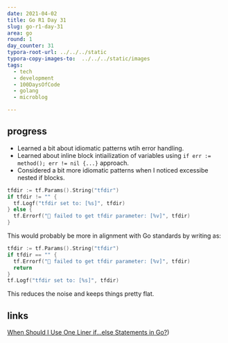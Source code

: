 ```yaml
---
date: 2021-04-02
title: Go R1 Day 31
slug: go-r1-day-31
area: go
round: 1
day_counter: 31
typora-root-url: ../../../static
typora-copy-images-to:  ../../../static/images
tags:
  - tech
  - development
  - 100DaysOfCode
  - golang
  - microblog

---
```


## progress

- Learned a bit about idiomatic patterns wtih error handling.
- Learned about inline block intiailization of variables using `if err := method(); err != nil {...}` approach.
- Considered a bit more idiomatic patterns when I noticed excessibe nested if blocks.

```go
tfdir := tf.Params().String("tfdir")
if tfdir != "" {
  tf.Logf("tfdir set to: [%s]", tfdir)
} else {
  tf.Errorf("🧪 failed to get tfdir parameter: [%v]", tfdir)
}
```

This would probably be more in alignment with Go standards by writing as:

```go
tfdir := tf.Params().String("tfdir")
if tfdir == "" {
  tf.Errorf("🧪 failed to get tfdir parameter: [%v]", tfdir)
  return
}
tf.Logf("tfdir set to: [%s]", tfdir)
```

This reduces the noise and keeps things pretty flat.

## links

[When Should I Use One Liner if...else Statements in Go?](https://www.calhoun.io/one-liner-if-statements-with-errors/))
